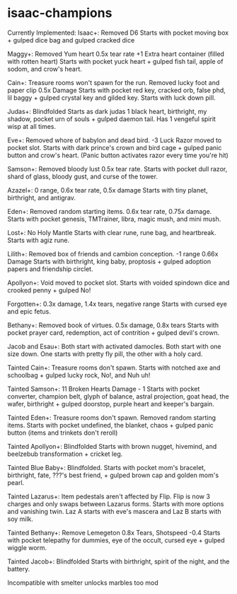 # isaac-champions

Currently Implemented:
Isaac+: 
Removed D6
Starts with pocket moving box + gulped dice bag and gulped cracked dice

Maggy+:
Removed Yum heart
0.5x tear rate
+1 Extra heart container (filled with rotten heart)
Starts with pocket yuck heart + gulped fish tail, apple of sodom, and crow's heart.

Cain+:
Treasure rooms won't spawn for the run.
Removed lucky foot and paper clip
0.5x Damage
Starts with pocket red key, cracked orb, false phd, lil baggy + gulped crystal key and gilded key.
Starts with luck down pill.

Judas+:
Blindfolded
Starts as dark judas 1 black heart, birthright, my shadow, pocket urn of souls + gulped daemon tail.
Has 1 vengeful spirit wisp at all times.

Eve+:
Removed whore of babylon and dead bird.
-3 Luck
Razor moved to pocket slot.
Starts with dark prince's crown and bird cage + gulped panic button and crow's heart. (Panic button activates razor every time you're hit)

Samson+:
Removed bloody lust
0.5x tear rate.
Starts with pocket dull razor, shard of glass, bloody gust, and curse of the tower.

Azazel+:
0 range, 0.6x tear rate, 0.5x damage 
Starts with tiny planet, birthright, and antigrav.

Eden+:
Removed random starting items.
0.6x tear rate, 0.75x damage.
Starts with pocket genesis, TMTrainer, libra, magic mush, and mini mush.

Lost+:
No Holy Mantle
Starts with clear rune, rune bag, and heartbreak.
Starts with agiz rune.

Lilith+:
Removed box of friends and cambion conception.
-1 range
0.66x Damage
Starts with birthright, king baby, proptosis + gulped adoption papers and friendship circlet.

Apollyon+:
Void moved to pocket slot.
Starts with voided spindown dice and crooked penny + gulped No!

Forgotten+:
0.3x damage, 1.4x tears, negative range
Starts with cursed eye and epic fetus.

Bethany+:
Removed book of virtues.
0.5x damage, 0.8x tears
Starts with pocket prayer card, redemption, act of contrition + gulped devil's crown. 

Jacob and Esau+:
Both start with activated damocles.
Both start with one size down.
One starts with pretty fly pill, the other with a holy card.

Tainted Cain+: 
Treasure rooms don't spawn.
Starts with notched axe and schoolbag + gulped lucky rock, No!, and Nuh uh!

Tainted Samson+:
11 Broken Hearts
Damage - 1
Starts with pocket converter, champion belt, glyph of balance, astral projection, goat head, the wafer, birthright + gulped doorstop, purple heart and keeper's bargain.

Tainted Eden+:
Treasure rooms don't spawn.
Removed random starting items.
Starts with pocket undefined, the blanket, chaos + gulped panic button (items and trinkets don't reroll)

Tainted Apollyon+: 
Blindfolded
Starts with brown nugget, hivemind, and beelzebub transformation + cricket leg.

Tainted Blue Baby+:
Blindfolded.
Starts with pocket mom's bracelet, birthright, fate, ???'s best friend, + gulped brown cap and golden mom's pearl.

Tainted Lazarus+:
Item pedestals aren't affected by Flip.
Flip is now 3 charges and only swaps between Lazarus forms.
Starts with more options and vanishing twin.
Laz A starts with eve's mascera and Laz B starts with soy milk.

Tainted Bethany+:
Remove Lemegeton
0.8x Tears, Shotspeed -0.4
Starts with pocket telepathy for dummies, eye of the occult, cursed eye + gulped wiggle worm.

Tainted Jacob+:
Blindfolded
Starts with birthright, spirit of the night, and the battery.


Incompatible with smelter unlocks marbles too mod
